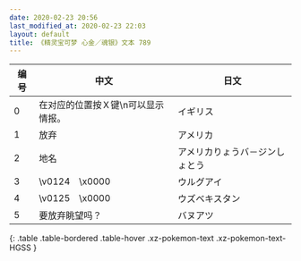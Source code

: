 ```yaml
---
date: 2020-02-23 20:56
last_modified_at: 2020-02-23 22:03
layout: default
title: 《精灵宝可梦 心金／魂银》文本 789
---
```

| 编号 | 中文 | 日文 |
| ---- | ---- | ---- |
| 0 | 在对应的位置按Ｘ键\n可以显示情报。 | イギリス |
| 1 | 放弃 | アメリカ |
| 2 | 地名 | アメリカりょうバ－ジンしょとう |
| 3 | \v0124　\x0000 | ウルグアイ |
| 4 | \v0125　\x0000 | ウズベキスタン |
| 5 | 要放弃眺望吗？ | バヌアツ |
{: .table .table-bordered .table-hover .xz-pokemon-text .xz-pokemon-text-HGSS }